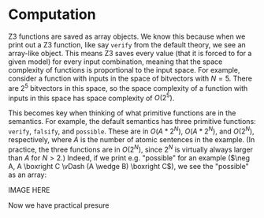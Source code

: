 # Computation

<!-- First, a primer on runtime/space complexity. Computer scientists have developed notions to measure the efficiency of algorithms based on how long they take to run, as a function of their input parameters, called runtime complexity. We will focus on _worst case_ runtime complexity. 
    - example: does someone have a birthday today? I go around asking everyone. O(n), n the number of people in this room.
    - example: do two people share the same birthday in this room? O(n^2), n the number of people in the room.

Similarly, data structures have space complexities that  -->

Z3 functions are saved as array objects. We know this because when we print out a Z3 function, like say `verify` from the default theory, we see an array-like object. This means Z3 saves every value (that it is forced to for a given model) for every input combination, meaning that the space complexity of functions is proportional to the input space. For example, consider a function with inputs in the space of bitvectors with $N=5$. There are $2^5$ bitvectors in this space, so the space complexity of a function with inputs in this space has space complexity of $O(2^5)$. 

This becomes key when thinking of what primitive functions are in the semantics. For example, the default semantics has three primitive functions: `verify`, `falsify`, and `possible`. These are in $O(A*2^N)$, $O(A*2^N)$, and $O(2^N)$, respectively, where $A$ is the number of atomic sentences in the example. (In practice, the three functions are in $O(2^N)$, since $2^N$ is virtually always larger than $A$ for $N>2$.) Indeed, if we print e.g. "possible" for an example ($\neg A, A \boxright C \vDash (A \wedge B) \boxright C$), we see the "possible" as an array:

IMAGE HERE

<!-- As a contrast, consider Fine's imposition semantics, which has the same primitives as the default theory along with a three-place `imposition` function. This has a space complexity of $O(2^{3N})$, which means it will take more space (and thus time) in the worst case to save.  -->

<!-- To give a concrete example with numbers, consider a three-place function with inputs in the space of bitvectors, and assume bitvectors of size $N=7$, which is a rather reasonable number to go up to to look for (interesting) countermodels. The space complexity of this function is $O(2^{3*7})$ -->

<!-- Since there are many other differences that may affect performance with respect to speed between Fine's imposition semantics and the default semantics, we did a comparison of speed between the current version of the default theory and a version with all definitions as Z3 primitives. Each of these new primitives then had a constraint that corresponds to its python function definition. (This method has the advantage that at the moment of evaluation, every function's extension can be found merely by doing `z3_model.evaluate(_____)`, though we will see it comes at a considerable cost). Notably, there were three-place primitive functions, like for example `is_alternative`. We then ran the counterfactual test suite for the default theory on both versions with $N=7$, which has a total runtime of 172 seconds (Z3 run time of 3.3 seconds). The latter version, with all functions as primitives, never terminates, thus showing that the additional space complexity is significant. And even if the limiting fact was the number of primitive functions, these would scale linearly with their complexities, meaning that the problem is only worse for the exponential growth of 2^N.  -->

<!-- NOTE—now you have a new comparison, logos counterfactual with logos counterfactual. The comparison file is `semantic_alt_alt.py`, which is to be compared with `semantic.py` in `logos`.  -->

<!-- This brings up a new methodological consideration for theory building: the arity of our primitive functions now matters from a computational point of view, with less arity being computationally cheaper.  -->

<!-- % \item With inputs in $A \times B$, $A$ being the space of atomic sentences and $B$ the space of bitvectors, `verify' has a worst-case complexity of $O(\abs{A} \abs{B}) = O(\abs{A} 2^N)$, $N$ the size of the bitvectors.
    % NOTE: by 'atomic' sentences you mean using the Z3 primitives, right? Like 'imposition(a, b, c)'
	% \item With inputs in $B^3$, `imposition' has a complexity of $O(2^{3N})$. 
    % NOTE: confusing to use 'B' again. Do you mean to specify the cost of the arity of a predicate? Maybe use 'F^3' and the word 'predicate'.
	% \item This means much slower runtimes for the imposition semantics: imposition semantics takes about 10 times as long as logos to run for $N=4$. 
	% \item Since the complexity of `imposition' is exponential with $N$, this is only more marked for larger values of $N$, which can be useful for finding easily interpretable models. 
    % NOTE: maybe reword this one. Is there a simpler way to say this?
	% \item This provides a computational reason to favor theories that keep the arity of semantic primitives low.
	% \item This reasoning is not too different from familiar questions of theoretical simplicity: this is just a notion of simplicity with regards to the computer -->


Now we have practical presure 